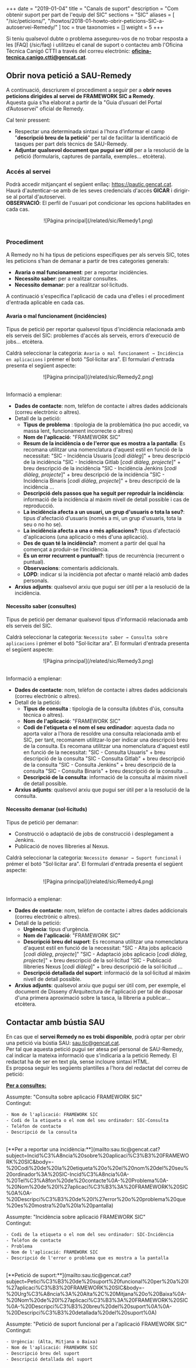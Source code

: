 +++
date = "2019-01-04"
title = "Canals de suport"
description = "Com obtenir suport per part de l'equip del SIC"
sections = "SIC"
aliases = [
    "/sic/peticions/",
    "/howtos/2018-01-howto-obrir-peticions-SIC-a-autoservei-Remedy/"
]
toc = true
taxonomies = []
weight = 5
+++

Si teniu qualsevol dubte o problema assegureu-vos de no trobar resposta a les [FAQ] (/sic/faq) i utilitzeu el canal de suport o contacteu amb l'Oficina Tècnica Canigó CTTI a través del correu electrònic: **oficina-tecnica.canigo.ctti@gencat.cat**.

## Obrir nova petició a SAU-Remedy

A continuació, descriurem el procediment a seguir per a **obrir noves peticions dirigides al servei de FRAMEWORK SIC a Remedy**. <br/>
Aquesta guia s’ha elaborat a partir de la "Guia d’usuari del Portal d’Autoservei" oficial de Remedy. <br/>

Cal tenir pressent:

* Respectar una determinada sintaxi a l’hora d’informar el camp "**descripció breu de la petició**" per tal de facilitar la identificació de tasques per part dels tècnics de SAU-Remedy.
* **Adjuntar qualsevol document que pugui ser útil** per a la resolució de la petició (formularis, captures de pantalla, exemples... etcètera).

### Accés al servei

Podrà accedir mitjançant el següent enllaç: https://pautic.gencat.cat. <br/>
Haurà d'autenticar-se amb de les seves credencials d'accés **GICAR** i dirigir-se al portal d'autoservei. <br/>
**OBSERVACIÓ**: El perfil de l'usuari pot condicionar les opcions habilitades en cada cas.
<CENTER>![Pàgina principal](/related/sic/Remedy1.png)</center>
<br/>

### Procediment

A Remedy no hi ha tipus de peticions específiques per als serveis SIC, totes les peticions s’han de demanar a partir de tres categories generals: 

* **Avaria o mal funcionament**: per a reportar incidències.
* **Necessito saber**: per a realitzar consultes.
* **Necessito demanar**: per a realitzar sol·licituds.

A continuació s'especifica l'aplicació de cada una d'elles i el procediment d'entrada aplicable en cada cas.

#### Avaria o mal funcionament (incidències)

Tipus de petició per reportar qualsevol tipus d'incidència relacionada amb els serveis del SIC: problemes d'accés als serveis, errors d'execució de jobs... etcètera.

Caldrà seleccionar la categoria: `Avaria o mal funcionament → Incidència en aplicacions` i prémer el botó "Sol·licitar ara".
El formulari d'entrada presenta el següent aspecte:
<CENTER>![Pàgina principal](/related/sic/Remedy2.png)</center>
<br/>

Informació a emplenar:

* **Dades de contacte**: nom, telèfon de contacte i altres dades addicionals (correu electrònic o altres).
* Detall de la petició:
	- **Tipus de problema** : tipologia de la problemàtica (no puc accedir, va massa lent, funcionament incorrecte o altres)
	- **Nom de l'aplicació**: "FRAMEWORK SIC"
	- **Resum de la incidència o de l'error que es mostra a la pantalla**:
	  Es recomana utilitzar una nomenclatura d'aquest estil en funció de la necessitat:
	  "SIC - Incidència Usuaris [_codi diàleg_]" + breu descripció de la incidència
	  "SIC - Incidència Gitlab [_codi diàleg_, _projecte_]" + breu descripció de la incidència
	  "SIC - Incidència Jenkins [_codi diàleg_, _projecte_]" + breu descripció de la incidència
	  "SIC - Incidència Binaris [_codi diàleg_, _projecte_]" + breu descripció de la incidència
	  ...	
	- **Descripció dels passos que ha seguit per reproduir la incidència**: informació de la incidència al màxim nivell de detall possible i cas de reproducció.
	- **La incidència afecta a un usuari, un grup d'usuaris o tota la seu?**: tipus d'afectació d'usuaris (només a mi, un grup d'usuaris, tota la seu o no ho se).
	- **La incidència afecta a una o més aplicacions?**: tipus d'afectació d'aplicacions (una aplicació o més d'una aplicació).
	- **Des de quan té la incidència?**: moment a partir del qual ha començat a produir-se l'incidència.
	- **És un error recurrent o puntual?**: tipus de recurrència (recurrent o puntual).
	- **Observacions**: comentaris addicionals. 
	- **LOPD**: indicar si la incidència pot afectar o manté relació amb dades personals.
* **Arxius adjunts**: qualsevol arxiu que pugui ser útil per a la resolució de la incidència.

#### Necessito saber (consultes)

Tipus de petició per demanar qualsevol tipus d'informació relacionada amb els serveis del SIC.

Caldrà seleccionar la categoria: `Necessito saber → Consulta sobre aplicacions` i prémer el botó "Sol·licitar ara".
El formulari d'entrada presenta el següent aspecte:
<CENTER>![Pàgina principal](/related/sic/Remedy3.png)</center>
<br/>

Informació a emplenar:

* **Dades de contacte**: nom, telèfon de contacte i altres dades addicionals (correu electrònic o altres).
* Detall de la petició:
	- **Tipus de consulta** : tipologia de la consulta (dubtes d'ús, consulta tècnica o altres).
	- **Nom de l'aplicació**: "FRAMEWORK SIC"
	- **Codi de l'etiqueta o el nom el seu ordinador**: aquesta dada no aporta valor a l'hora de resoldre una consulta relacionada amb el SIC, per tant, recomanem utilitzar-lo per indicar una descripció breu de la consulta. Es recomana utilitzar una nomenclatura d'aquest estil en funció de la necessitat:
	  "SIC - Consulta Usuaris" + breu descripció de la consulta
	  "SIC - Consulta Gitlab" + breu descripció de la consulta
	  "SIC - Consulta Jenkins" + breu descripció de la consulta
	  "SIC - Consulta Binaris" + breu descripció de la consulta
	  ...	
	- **Descripció de la consulta**: informació de la consulta al màxim nivell de detall possible.
* **Arxius adjunts**: qualsevol arxiu que pugui ser útil per a la resolució de la consulta.

#### Necessito demanar (sol·licituds)

Tipus de petició per demanar:

* Construcció o adaptació de jobs de construcció i desplegament a Jenkins.
* Publicació de noves llibreries al Nexus.

Caldrà seleccionar la categoria: `Necessito demanar → Suport funcional` i prémer el botó "Sol·licitar ara".
El formulari d'entrada presenta el següent aspecte:
<CENTER>![Pàgina principal](/related/sic/Remedy4.png)</center>
<br/>

Informació a emplenar:

* **Dades de contacte**: nom, telèfon de contacte i altres dades addicionals (correu electrònic o altres).
* Detall de la petició:
	- **Urgència**: tipus d'urgència.
	- **Nom de l'aplicació**: "FRAMEWORK SIC"
	- **Descripció breu del suport**:
	  Es recomana utilitzar una nomenclatura d'aquest estil en funció de la necessitat:
	  "SIC - Alta jobs aplicació [_codi diàleg_, _projecte_]"
	  "SIC - Adaptació jobs aplicacio [_codi diàleg_, _projecte_]" + breu descripció de la sol·licitud
	  "SIC - Publicació llibreries Nexus [_codi diàleg_]" + breu descripció de la sol·licitud
	  ...	
	- **Descripció detallada del suport**: informació de la sol·licitud al màxim nivell de detall possible.
* **Arxius adjunts**: qualsevol arxiu que pugui ser útil com, per exemple, el document de Disseny d'Arquitectura de l'aplicació per tal de disposar d'una primera aproximació sobre la tasca, la llibreria a publicar... etcètera.



















## Contactar amb bústia SAU

En cas que el **servei Remedy no es trobi disponible**, podrà optar per obrir una petició via bústia SAU: [sau.tic@gencat.cat](mailto:sau.tic@gencat.cat). <br/>
Per tal que aquesta petició pugui ser atesa pel personal de SAU-Remedy, cal indicar la mateixa informació que s'indicaria a la petició Remedy. El redactat ha de ser en text pla, sense incloure sintaxi HTML. <br/>
Es proposa seguir les següents plantilles a l'hora del redactat del correu de petició:

[**Per a consultes:**](mailto:sau.tic@gencat.cat?subject=Consulta%20sobre%20aplicaci%C3%B3%20FRAMEWORK%20SIC&body=-%20Nom%20de%20l%27aplicaci%C3%B3%3A%20FRAMEWORK%20SIC%0A-%20Codi%20de%20la%20etiqueta%20o%20el%20nom%20del%20seu%20ordinador%3A%20SIC-Consulta%0A-%20Tel%C3%A8fon%20de%20contacte%0A%0A-%20Descripci%C3%B3%20de%20la%20consulta)

Assumpte: "Consulta sobre aplicació FRAMEWORK SIC"  <br/>
Contingut:

	- Nom de l'aplicació: FRAMEWORK SIC
	- Codi de la etiqueta o el nom del seu ordinador: SIC-Consulta
	- Telèfon de contacte
	- Descripció de la consulta
		  
<br/>
[**Per a reportar una incidència:**](mailto:sau.tic@gencat.cat?subject=Incid%C3%A8ncia%20sobre%20aplicaci%C3%B3%20FRAMEWORK%20SIC&body=-%20Codi%20de%20la%20etiqueta%20o%20el%20nom%20del%20seu%20ordinador%3A%20SIC-Incid%C3%A8ncia%0A-%20Tel%C3%A8fon%20de%20contacte%0A-%20Problema%0A-%20Nom%20de%20l%27aplicaci%C3%B3%3A%20FRAMEWORK%20SIC%0A%0A-%20Descripci%C3%B3%20de%20l%27error%20o%20problema%20que%20es%20mostra%20a%20la%20pantalla)

Assumpte: "Incidència sobre aplicació FRAMEWORK SIC"  <br/>
Contingut:

	- Codi de la etiqueta o el nom del seu ordinador: SIC-Incidència
	- Telèfon de contacte
	- Problema
	- Nom de l'aplicació: FRAMEWORK SIC
	- Descripció de l'error o problema que es mostra a la pantalla
	
<br/>
[**Petició de suport:**](mailto:sau.tic@gencat.cat?subject=Petici%C3%B3%20de%20suport%20funcional%20per%20a%20l%27aplicaci%C3%B3%20FRAMEWORK%20SIC&body=-%20Urg%C3%A8ncia%3A%20Alta%2C%20Mitjana%20o%20Baixa%0A-%20Nom%20de%20l%27aplicaci%C3%B3%3A%20FRAMEWORK%20SIC%0A-%20Descripci%C3%B3%20breu%20del%20suport%0A%0A-%20Descripci%C3%B3%20detallada%20del%20suport%0A)

Assumpte: "Petició de suport funcional per a l'aplicació FRAMEWORK SIC" <br/>
Contingut:

	- Urgència: (Alta, Mitjana o Baixa)
	- Nom de l'aplicació: FRAMEWORK SIC
	- Descripció breu del suport
	- Descripció detallada del suport
